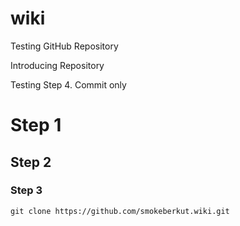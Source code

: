 # wiki

Testing GitHub Repository

Introducing Repository

Testing Step 4. Commit only

# Step 1 #
## Step 2 ##
### Step 3 ###

    git clone https://github.com/smokeberkut.wiki.git


